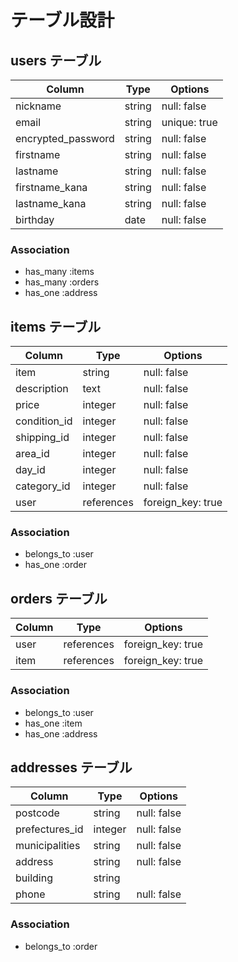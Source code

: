 # テーブル設計

## users テーブル

| Column             | Type   | Options      |
| ------------------ | ------ | ------------ |
| nickname           | string | null: false  |
| email              | string | unique: true |
| encrypted_password | string | null: false  |
| firstname          | string | null: false  |
| lastname           | string | null: false  |
| firstname_kana     | string | null: false  |
| lastname_kana      | string | null: false  |
| birthday           | date   | null: false  |

### Association

- has_many :items
- has_many :orders
- has_one  :address

## items テーブル

| Column            | Type       | Options           |
| ----------------- | ---------- | ----------------- |
| item              | string     | null: false       |
| description       | text       | null: false       |
| price             | integer    | null: false       |
| condition_id      | integer    | null: false       |
| shipping_id       | integer    | null: false       |
| area_id           | integer    | null: false       |
| day_id            | integer    | null: false       |
| category_id       | integer    | null: false       |
| user              | references | foreign_key: true |

### Association

- belongs_to :user
- has_one :order

## orders テーブル

| Column        | Type             | Options           |
| ------------- | ---------------- | ----------------- |
| user          | references       | foreign_key: true |
| item          | references       | foreign_key: true |

### Association

- belongs_to :user
- has_one :item
- has_one :address

## addresses テーブル

| Column         | Type       | Options           |
| -------------- | ---------- | ----------------- |
| postcode       | string     | null: false       |
| prefectures_id | integer    | null: false       |
| municipalities | string     | null: false       |
| address        | string     | null: false       |
| building       | string     |                   |
| phone          | string     | null: false       |

### Association

- belongs_to :order